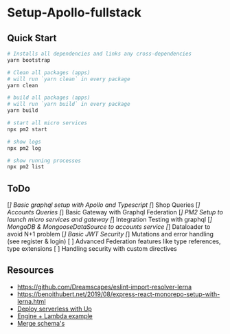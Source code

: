 # Setup-Apollo-fullstack

## Quick Start

```bash
# Installs all dependencies and links any cross-dependencies
yarn bootstrap

# Clean all packages (apps)
# will run `yarn clean` in every package
yarn clean

# build all packages (apps)
# will run `yarn build` in every package
yarn build

# start all micro services
npx pm2 start

# show logs
npx pm2 log

# show running processes
npx pm2 list
```

## ToDo

[*] Basic graphql setup with Apollo and Typescript
[*] Shop Queries
[*] Accounts Queries
[*] Basic Gateway with Graphql Federation
[*] PM2 Setup to launch micro services and gateway
[*] Integration Testing with graphql
[*] MongoDB & MongooseDataSource to accounts service
[*] Dataloader to avoid N+1 problem
[*] Basic JWT Security
[*] Mutations and error handling (see register & login)
[ ] Advanced Federation features like type references, type extensions
[ ] Handling security with custom directives

## Resources

- https://github.com/Dreamscapes/eslint-import-resolver-lerna
- https://benoithubert.net/2019/08/express-react-monorepo-setup-with-lerna.html
- [Deploy serverless with Up](https://github.com/apex/up)
- [Engine + Lambda example](https://github.com/jbaxleyiii/basic-up-engine-example)
- [Merge schema's](https://github.com/Urigo/merge-graphql-schemas)
